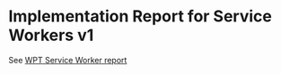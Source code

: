 # Implementation Report for Service Workers v1
See [WPT Service Worker report](https://wpt.fyi/results/service-workers?label=experimental&label=master&aligned)

